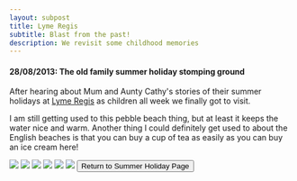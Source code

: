 ```yaml
---
layout: subpost
title: Lyme Regis
subtitle: Blast from the past!
description: We revisit some childhood memories
---
```


<h4>28/08/2013: The old family summer holiday stomping ground</h4>

After hearing about Mum and Aunty Cathy's stories of their summer holidays at <a target="_blank" href="http://www.lymeregis.org/">Lyme Regis</a> as children all week we finally got to visit. 

I am still getting used to this pebble beach thing, but at least it keeps the water nice and warm. Another thing I could definitely get used to about the English beaches is that you can buy a cup of tea as easily as you can buy an ice cream here!

<img src="https://adventuresofthetravellingtwins.com/Photos/2013-08-28-LymeRegis/day11-min.JPG" class="image1">
<img src="https://adventuresofthetravellingtwins.com/Photos/2013-08-28-LymeRegis/day12-min.JPG" class="image1">
<img src="https://adventuresofthetravellingtwins.com/Photos/2013-08-28-LymeRegis/day13-min.JPG" class="image1">
<img src="https://adventuresofthetravellingtwins.com/Photos/2013-08-28-LymeRegis/day14-min.JPG" class="image1">
<img src="https://adventuresofthetravellingtwins.com/Photos/2013-08-28-LymeRegis/day15-min.JPG" class="image1">
<img src="https://adventuresofthetravellingtwins.com/Photos/2013-08-28-LymeRegis/day16-min.JPG" class="image1">

<input type="button" value="Return to Summer Holiday Page" onclick="self.close()">

